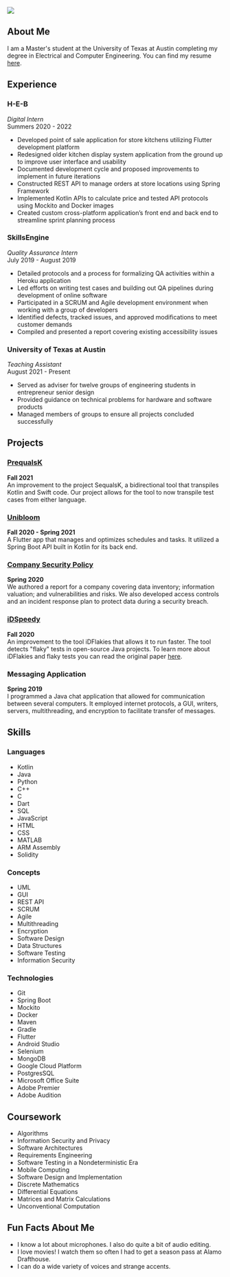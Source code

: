 ![](https://abelph.github.io/photos/abelPhoto.jpeg)
## About Me

I am a Master's student at the University of Texas at Austin completing my degree in Electrical and Computer Engineering. You can find my resume [here](https://abelph.github.io/pdfs/resume.pdf).

## Experience

### H-E-B
_Digital Intern_\
Summers 2020 - 2022
- Developed point of sale application for store kitchens utilizing Flutter development platform
- Redesigned older kitchen display system application from the ground up to improve user interface and usability
- Documented development cycle and proposed improvements to implement in future iterations
- Constructed REST API to manage orders at store locations using Spring Framework
- Implemented Kotlin APIs to calculate price and tested API protocols using Mockito and Docker images
- Created custom cross-platform application’s front end and back end to streamline sprint planning process

### SkillsEngine
_Quality Assurance Intern_\
July 2019 - August 2019
- Detailed protocols and a process for formalizing QA activities within a Heroku application
- Led efforts on writing test cases and building out QA pipelines during development of online software
- Participated in a SCRUM and Agile development environment when working with a group of developers
- Identified defects, tracked issues, and approved modifications to meet customer demands
- Compiled and presented a report covering existing accessibility issues

### University of Texas at Austin
_Teaching Assistant_\
August 2021 - Present
- Served as adviser for twelve groups of engineering students in entrepreneur senior design
- Provided guidance on technical problems for hardware and software products
- Managed members of groups to ensure all projects concluded successfully

## Projects

### [PrequalsK](https://github.com/abelph/PrequalsK)
**Fall 2021**\
An improvement to the project SequalsK, a bidirectional tool that transpiles Kotlin and Swift code. Our project allows for the tool to now transpile test cases from either language.

### [Unibloom](https://github.com/abelph/unibloom-api)
**Fall 2020 - Spring 2021**\
A Flutter app that manages and optimizes schedules and tasks. It utilized a Spring Boot API built in Kotlin for its back end.

### [Company Security Policy](https://abelph.github.io/pdfs/SecurityPaper.pdf)
**Spring 2020**\
We authored a report for a company covering data inventory; information valuation; and vulnerabilities and risks. We also developed access controls and an incident response plan to protect data during a security breach.

### [iDSpeedy](https://github.com/abelph/iDSpeedy)
**Fall 2020**\
An improvement to the tool iDFlakies that allows it to run faster. The tool detects "flaky" tests in open-source Java projects. To learn more about iDFlakies and flaky tests you can read the original paper [here](https://mir.cs.illinois.edu/winglam/publications/2019/LamETAL19iDFlakies.pdf).

### Messaging Application
**Spring 2019**\
I programmed a Java chat application that allowed for communication between several computers. It employed internet protocols, a GUI, writers, servers, multithreading, and encryption to facilitate transfer of messages.

## Skills

### Languages

- Kotlin
- Java
- Python
- C++
- C
- Dart
- SQL
- JavaScript
- HTML
- CSS
- MATLAB
- ARM Assembly
- Solidity

### Concepts

- UML
- GUI
- REST API
- SCRUM
- Agile
- Multithreading
- Encryption
- Software Design
- Data Structures
- Software Testing
- Information Security

### Technologies

- Git
- Spring Boot
- Mockito
- Docker
- Maven
- Gradle
- Flutter
- Android Studio
- Selenium
- MongoDB
- Google Cloud Platform
- PostgresSQL
- Microsoft Office Suite
- Adobe Premier
- Adobe Audition

## Coursework

- Algorithms
- Information Security and Privacy
- Software Architectures
- Requirements Engineering
- Software Testing in a Nondeterministic Era
- Mobile Computing
- Software Design and Implementation
- Discrete Mathematics
- Differential Equations
- Matrices and Matrix Calculations
- Unconventional Computation

## Fun Facts About Me
- I know a lot about microphones. I also do quite a bit of audio editing.
- I love movies! I watch them so often I had to get a season pass at Alamo Drafthouse.
- I can do a wide variety of voices and strange accents.
